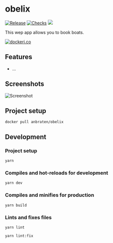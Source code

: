 # obelix
[![Release](https://github.com/anbraten/obelix/workflows/Release/badge.svg)](https://github.com/anbraten/obelix/actions?query=workflow%3ARelease)
[![Checks](https://github.com/anbraten/obelix/workflows/Checks/badge.svg)](https://github.com/anbraten/obelix/actions?query=workflow%3AChecks)
[![](https://images.microbadger.com/badges/image/anbraten/obelix.svg)](https://microbadger.com/images/anbraten/obelix "Get your own image badge on microbadger.com")

This wep app allows you to book boats.

[![dockeri.co](https://dockeri.co/image/anbraten/obelix)](https://hub.docker.com/r/anbraten/obelix)

## Features
* ...

## Screenshots
![Screenshot](screenshot.jpg)

## Project setup
```
docker pull anbraten/obelix
```

## Development

### Project setup
```
yarn
```

### Compiles and hot-reloads for development
```
yarn dev
```

### Compiles and minifies for production
```
yarn build
```

### Lints and fixes files
```
yarn lint

yarn lint:fix
```
